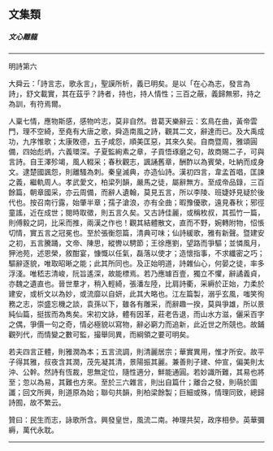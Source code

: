 

## 文集類

##### 文心雕龍

* * *

明詩第六

大舜云：「詩言志，歌永言」，聖謨所析，義已明矣。是以「在心為志，發言為詩」，舒文載實，其在茲乎？詩者，持也，持人情性；三百之蔽，義歸無邪，持之為訓，有符焉爾。

人稟七情，應物斯感，感物吟志，莫非自然。昔葛天樂辭云：玄鳥在曲，黃帝雲門，理不空綺，至堯有大唐之歌，舜造南風之詩，觀其二文，辭達而已。及大禹成功，九序惟歌；太康敗德，五子咸怨，順美匡惡，其來久矣。自商暨周，雅頌圓備，四始彪炳，六義環深。子夏監絢素之章，子貢悟琢磨之句，故商賜二子，可與言詩。自王澤殄竭，風人輟采；春秋觀志，諷誦舊章，酬酢以為賓榮，吐納而成身文。逮楚國諷怨，則離騷為刺。秦皇滅典，亦造仙詩。漢初四言，韋孟首唱，匡諫之義，繼軌周人。孝武愛文，柏梁列韻，嚴馬之徒，屬辭無方。至成帝品錄，三百餘篇，朝章國采，亦云周備，而辭人遺翰，莫見五言，所以李陵、班婕妤見疑於後代也。按召南行露，始肇半章；孺子滄浪，亦有全曲；暇豫優歌，遠見春秋；邪徑童謠，近在成世；閱時取徵，則五言久矣。又古詩佳麗，或稱枚叔，其孤竹一篇，則傅毅之詞，比采而推，兩漢之作也！觀其結體散文，直而不野，婉轉附物，怊悵切情，實五言之冠冕也。至於張衡怨篇，清典可味；仙詩緩歌，雅有新聲。暨建安之初，五言騰踊，文帝、陳思，縱轡以騁節；王徐應劉，望路而爭驅；並憐風月，狎池苑，述恩榮，敘酣宴，慷慨以任氣，磊落以使才；造懷指事，不求纖密之巧；驅辭逐貌，唯取昭晰之能；此其所同也。及正始明道，詩雜仙心，何晏之徒，率多浮淺。唯嵇志清峻，阮旨遙深，故能標焉。若乃應璩百壹，獨立不懼，辭譎義貞，亦魏之遺直也。晉世羣才，稍入輕綺，張潘左陸，比肩詩衢，采縟於正始，力柔於建安，或析文以為妙，或流靡以自妍，此其大略也。江左篇製，溺乎玄風，嗤笑徇務之志，崇盛忘機之談，袁孫以下，雖各有雕采，而辭趣一揆，莫與爭雄，所以景純仙篇，挺拔而為雋矣。宋初文詠，體有因革，莊老告退，而山水方滋，儷采百字之偶，爭價一句之奇，情必極貌以寫物，辭必窮力而追新，此近世之所競也。故鋪觀列代，而情變之數可監，撮舉同異，而綱領之要可明矣。

若夫四言正體，則雅潤為本；五言流調，則清麗居宗；華實異用，惟才所安。故平子得其雅，叔夜含其潤，茂先凝其清，景陽振其麗。兼善則子建、仲宣，偏美則太沖、公幹。然詩有恆裁，思無定位，隨性適分，鮮能通圓。若妙識所難，其易也將至；忽以為易，其難也方來。至於三六雜言，則出自篇什；離合之發，則萌於圖讖；回文所興，則道原為始；聯句共韻，則柏梁餘製；巨細或殊，情理同致，總歸詩囿，故不繁云。

贊曰：民生而志，詠歌所含。興發皇世，風流二南。神理共契，政序相參。英華彌縟，萬代永耽。

* * *

